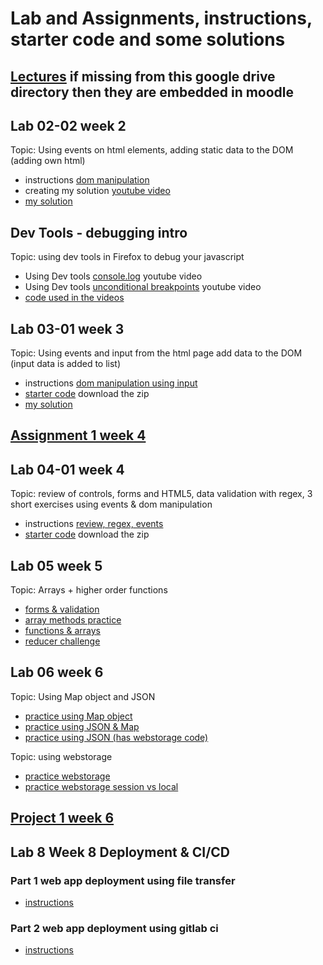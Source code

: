 # Lab and Assignments, instructions, starter code and some solutions
## [Lectures](https://drive.google.com/drive/folders/1er1KiJdRnLZ_2GJj71CVjfboOc_KSQMo?usp=sharing) if missing from this google drive directory then they are embedded in moodle
## Lab 02-02 week 2
Topic: Using events on html elements, adding static data to the DOM (adding own html)
* instructions [dom manipulation](https://docs.google.com/document/d/11VvaeNgBTzpH6L2-6x9t-b6qU-tX_Arg-y2q_87q4z8/edit?usp=sharing)
* creating my solution [youtube video](https://youtu.be/wro6au7rCAc)
* [my solution](02-dom-manip) 
## Dev Tools - debugging intro
Topic:  using dev tools in Firefox to debug your javascript
* Using Dev tools [console.log](https://youtu.be/7IkyZPqz5So) youtube video
* Using Dev tools [unconditional breakpoints](https://youtu.be/rKoikscDQrk) youtube video
* [code used in the videos](DevTools1) 
## Lab 03-01 week 3
Topic: Using events and input from the html page add data to the DOM (input data is added to  list)
* instructions [dom manipulation using input](https://docs.google.com/document/d/1Svposj8k9F03sWpy-vxI0-WV1sT8tGvYsS_0LO6hjZg/edit?usp=sharing)
* [starter code](03-dom-manip-input)  download the zip
* [my solution](03-dom-manip-input)  

## [Assignment 1 week 4](04-assignment1)
## Lab 04-01 week 4
Topic:  review of controls, forms and HTML5, data validation with regex, 3 short exercises using events & dom manipulation
* instructions [review, regex, events](https://docs.google.com/document/d/1M9FAfH_fWH0d3HYeCTKR6txGz8t-ydnW77_K4_GwoHk/edit?usp=sharing)
* [starter code](04-review-regex-events)  download the zip
## Lab 05  week 5
Topic: Arrays + higher order functions
* [forms & validation](05-forms-validation)
* [array methods practice](05-array-methods-practice.md)
* [functions & arrays](05-functions-arrays)
* [reducer challenge](05-reducer-challenge)
## Lab 06 week 6
Topic: Using Map object and JSON  
* [practice using Map object](06-using-Map)
* [practice using JSON & Map](06-JSON-Map)
* [practice using JSON (has webstorage code) ](06-JSON-modify-code)

Topic: using webstorage
* [practice webstorage](06-webstorage-save-colour)
* [practice webstorage session vs local](06-webstorage-session-local)
## [Project 1 week 6](06-project1)
## Lab 8 Week 8 Deployment & CI/CD
### Part 1 web app deployment using file transfer
* [instructions](https://docs.google.com/document/d/1LPolSjhEhRri53bvZcTIEw98YJ8qbQIqZhDwA9vNOLI/edit?usp=sharing)
### Part 2 web app deployment using gitlab ci
* [instructions](https://docs.google.com/document/d/1LPolSjhEhRri53bvZcTIEw98YJ8qbQIqZhDwA9vNOLI/edit?usp=sharing)
